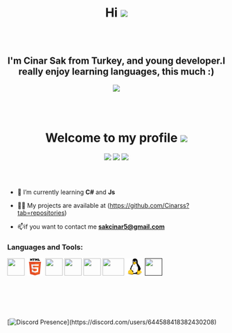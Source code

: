
<h1 align="center">Hi <img src="https://media.giphy.com/media/hvRJCLFzcasrR4ia7z/giphy.gif" width="25px"></h1>
<br><br>
<h2 align="center">I'm Cinar Sak from Turkey, and young developer.I really enjoy learning languages, this much :) </h2>
<p align="center"> <img src="https://komarev.com/ghpvc/?username=Cinarss&label=Profile%20views&color=0e75b6&style=flat"></p>
<br><br>

<h1 align="center">Welcome to my profile <img src="https://media.giphy.com/media/hvRJCLFzcasrR4ia7z/giphy.gif" width="45px"></h1>
<p align="center">
  <a href="https://discord.com/users/644588418382430208" target"blank_"><img src="https://img.shields.io/badge/Discord%20-7289DA.svg?&style=for-the-badge&logo=discord&logoColor=white"></a>
  <a href="https://open.spotify.com/user/fox5xxhtge1obgyu9ieuog1bb?si=f1e4d96771d24ee7" target"blank_"><img src="https://img.shields.io/badge/Spotify%20-1ed760.svg?&style=for-the-badge&logo=spotify&logoColor=white"></a>
  <a href="https://www.instagram.com/cinarsak/" target"blank_"><img src="https://img.shields.io/badge/INSTAGRAM%20-DC3175.svg?&style=for-the-badge&logo=instagram&logoColor=white"></a>
</p>



<br><br>
- 🌱 I’m currently learning **C#** and **Js**

- 👨‍💻  My projects are available at (https://github.com/Cinarss?tab=repositories)

- 📫if you want to contact me **sakcinar5@gmail.com**

<h3 align="left">Languages and Tools:</h3>

<p align="left">
  <a href="https://www.python.org"> <img src="https://cdn.worldvectorlogo.com/logos/python-5.svg" height="40px" width="40"></a>
  <a href="https://www.w3.org/html/"> <img src="https://raw.githubusercontent.com/devicons/devicon/master/icons/html5/html5-original-wordmark.svg" height="40px" width="40px"></a>
  <a href="https://code.visualstudio.com"> <img src="https://cdn.worldvectorlogo.com/logos/visual-studio-code-1.svg" width="40px" height="40px"></a>
  <a href="https://visualstudio.microsoft.com/tr/"> <img src="https://cdn.worldvectorlogo.com/logos/visual-studio-2013.svg" width="40px" height="40px"></a>
  <a href="https://www.css.org"> <img src="https://cdn.worldvectorlogo.com/logos/css-3.svg" width="40px" height="40px"></a>
  <a href="https://www.sqlite.org/index.html"> <img src="https://cdn.worldvectorlogo.com/logos/sqlite.svg" width="50px" height="40px"></a>
  <a href="https://www.linux.org"> <img src="https://raw.githubusercontent.com/devicons/devicon/master/icons/linux/linux-original.svg" width="40px" height="40px"></a>
  <a href=""> <img src="https://img.icons8.com/color/50/000000/c-programming.png" width="40px" height="40px"></a> 







</p>










<br><br><br><br>






[![Discord Presence](https://lanyard-profile-readme.vercel.app/api/644588418382430208?theme=dark&bg=202020&animated=false&hideDiscrim=true&borderRadius=30px&idleMessage=Probably%20doing%20something%20else...)](https://discord.com/users/644588418382430208)
